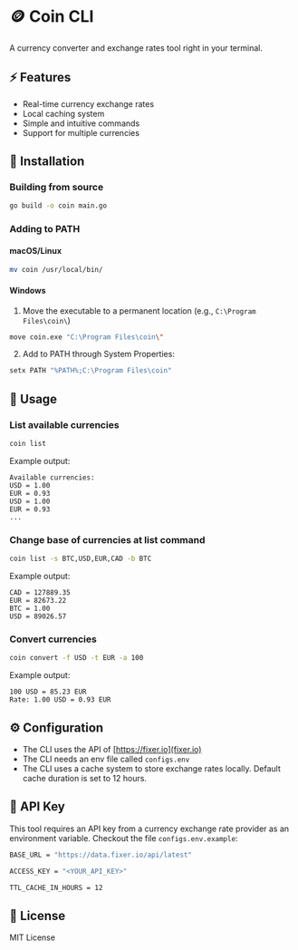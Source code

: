# 🪙 Coin CLI

A currency converter and exchange rates tool right in your terminal.

## ⚡️ Features

- Real-time currency exchange rates
- Local caching system
- Simple and intuitive commands
- Support for multiple currencies

## 🚀 Installation

### Building from source

```bash
go build -o coin main.go
```

### Adding to PATH

#### macOS/Linux

```bash
mv coin /usr/local/bin/
```

#### Windows

1. Move the executable to a permanent location (e.g., `C:\Program Files\coin\`)

```bash
move coin.exe "C:\Program Files\coin\"
```

2. Add to PATH through System Properties:

```bash
setx PATH "%PATH%;C:\Program Files\coin"
```

## 📖 Usage

### List available currencies

```bash
coin list
```

Example output:

```
Available currencies:
USD = 1.00
EUR = 0.93
USD = 1.00
EUR = 0.93
...
```

### Change base of currencies at list command

```bash
coin list -s BTC,USD,EUR,CAD -b BTC
```

Example output:

```
CAD = 127889.35
EUR = 82673.22
BTC = 1.00
USD = 89026.57
```

### Convert currencies

```bash
coin convert -f USD -t EUR -a 100
```

Example output:

```
100 USD = 85.23 EUR
Rate: 1.00 USD = 0.93 EUR
```

## ⚙️ Configuration

- The CLI uses the API of [https://fixer.io](fixer.io)
- The CLI needs an env file called `configs.env`
- The CLI uses a cache system to store exchange rates locally. Default cache duration is set to 12 hours.

## 🔑 API Key

This tool requires an API key from a currency exchange rate provider as an environment variable. Checkout the file `configs.env.example`:

```bash
BASE_URL = "https://data.fixer.io/api/latest"

ACCESS_KEY = "<YOUR_API_KEY>"

TTL_CACHE_IN_HOURS = 12
```

## 📝 License

MIT License
